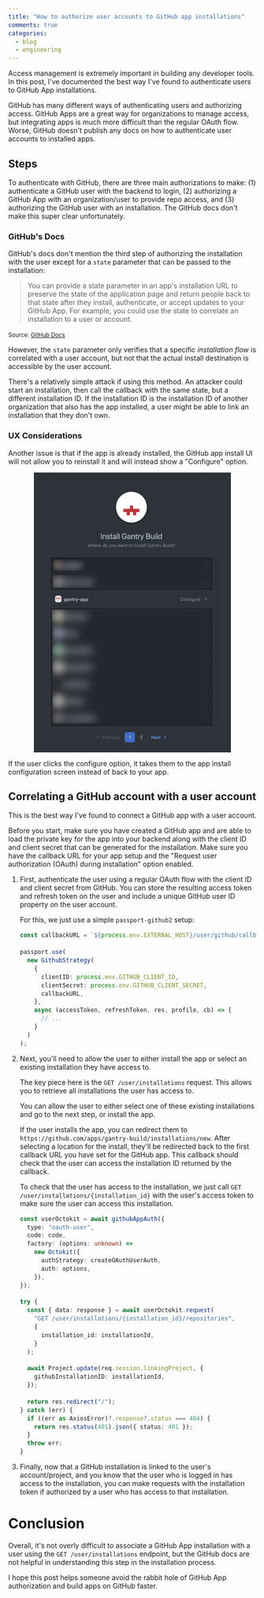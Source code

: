 ```yaml
---
title: "How to authorize user accounts to GitHub app installations"
comments: true
categories:
  - blog
  - engineering
---
```


Access management is extremely important in building any developer tools. In this post, I've documented the best way I've found to authenticate users to GitHub App installations.

GitHub has many different ways of authenticating users and authorizing access. GitHub Apps are a great way for organizations to manage access, but integrating apps is much more difficult than the regular OAuth flow. Worse, GitHub doesn't publish any docs on how to authenticate user accounts to installed apps.

## Steps

To authenticate with GitHub, there are three main authorizations to make: (1) authenticate a GitHub user with the backend to login, (2) authorizing a GitHub App with an organization/user to provide repo access, and (3) authorizing the GitHub user with an installation. The GitHub docs don't make this super clear unfortunately.

### GitHub's Docs

GitHub's docs don't mention the third step of authorizing the installation with the user except for a `state` parameter that can be passed to the installation:

> You can provide a state parameter in an app's installation URL to preserve the state of the application page and return people back to that state after they install, authenticate, or accept updates to your GitHub App. For example, you could use the state to correlate an installation to a user or account.

<small>
Source: <a href="//docs.github.com/en/developers/apps/managing-github-apps/installing-github-apps#authorizing-users-during-installation" target='_blank'>GitHub Docs</a>
</small>

However, the `state` parameter only verifies that a specific _installation flow_ is correlated with a user account, but not that the actual install destination is accessible by the user account.

There's a relatively simple attack if using this method. An attacker could start an installation, then call the callback with the same state, but a different installation ID. If the installation ID is the installation ID of another organization that also has the app installed, a user might be able to link an installation that they don't own.

### UX Considerations

Another issue is that if the app is already installed, the GitHub app install UI will not allow you to reinstall it and will instead show a "Configure" option.

<img src="/assets/images/configure-ss.png" alt="GitHub apps show configure if already installed" width=400 style="margin: auto; display: block;" />

If the user clicks the configure option, it takes them to the app install configuration screen instead of back to your app.

## Correlating a GitHub account with a user account

This is the best way I've found to connect a GitHub app with a user account.

Before you start, make sure you have created a GitHub app and are able to load the private key for the app into your backend along with the client ID and client secret that can be generated for the installation. Make sure you have the callback URL for your app setup and the "Request user authorization (OAuth) during installation" option enabled.

1. First, authenticate the user using a regular OAuth flow with the client ID and client secret from GitHub. You can store the resulting access token and refresh token on the user and include a unique GitHub user ID property on the user account.

   For this, we just use a simple `passport-github2` setup:

   ```typescript
   const callbackURL = `${process.env.EXTERNAL_HOST}/user/github/callback`;

   passport.use(
     new GithubStrategy(
       {
         clientID: process.env.GITHUB_CLIENT_ID,
         clientSecret: process.env.GITHUB_CLIENT_SECRET,
         callbackURL,
       },
       async (accessToken, refreshToken, res, profile, cb) => {
         // ...
       }
     )
   );
   ```

2. Next, you'll need to allow the user to either install the app or select an existing installation they have access to.

   The key piece here is the `GET /user/installations` request. This allows you to retrieve all installations the user has access to.

   You can allow the user to either select one of these existing installations and go to the next step, or install the app.

   If the user installs the app, you can redirect them to `https://github.com/apps/gantry-build/installations/new`. After selecting a location for the install, they'll be redirected back to the first callback URL you have set for the GitHub app. This callback should check that the user can access the installation ID returned by the callback.

   To check that the user has access to the installation, we just call `GET /user/installations/{installation_id}` with the user's access token to make sure the user can access this installation.

   ```typescript
   const userOctokit = await githubAppAuth({
     type: "oauth-user",
     code: code,
     factory: (options: unknown) =>
       new Octokit({
         authStrategy: createOAuthUserAuth,
         auth: options,
       }),
   });

   try {
     const { data: response } = await userOctokit.request(
       "GET /user/installations/{installation_id}/repositories",
       {
         installation_id: installationId,
       }
     );

     await Project.update(req.session.linkingProject, {
       githubInstallationID: installationId,
     });

     return res.redirect("/");
   } catch (err) {
     if ((err as AxiosError)?.response?.status === 404) {
       return res.status(401).json({ status: 401 });
     }
     throw err;
   }
   ```

3. Finally, now that a GitHub installation is linked to the user's account/project, and you know that the user who is logged in has access to the installation, you can make requests with the installation token if authorized by a user who has access to that installation.

# Conclusion

Overall, it's not overly difficult to associate a GitHub App installation with a user using the `GET /user/installations` endpoint, but the GitHub docs are not helpful in understanding this step in the installation process.

I hope this post helps someone avoid the rabbit hole of GitHub App authorization and build apps on GitHub faster.
